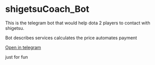 # shigetsuCoach_Bot

This is the telegram bot that would help dota 2 players to contact with shigetsu.

Bot describes services
calculates the price
automates payment

[Open in telegram](https://t.me/shigetsuCoachBot)

just for fun
